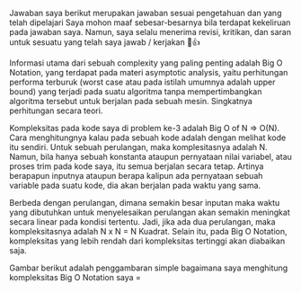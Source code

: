 Jawaban saya berikut merupakan jawaban sesuai pengetahuan dan yang telah dipelajari
Saya mohon maaf sebesar-besarnya bila terdapat kekeliruan pada jawaban saya. Namun, saya selalu menerima revisi,
kritikan, dan saran untuk sesuatu yang telah saya jawab / kerjakan 🙏👍

Informasi utama dari sebuah complexity yang paling penting adalah Big O Notation, yang terdapat pada materi
asymptotic analysis, yaitu perhitungan performa terburuk (worst case atau pada istilah umumnya adalah
upper bound) yang terjadi pada suatu algoritma tanpa mempertimbangkan algoritma tersebut untuk berjalan pada 
sebuah mesin. Singkatnya perhitungan secara teori.

Kompleksitas pada kode saya di problem ke-3 adalah Big O of N => O(N). Cara menghitungnya kalau pada sebuah kode
adalah dengan melihat kode itu sendiri. Untuk sebuah perulangan, maka komplesitasnya adalah N. Namun, bila hanya 
sebuah konstanta ataupun pernyataan nilai variabel, atau proses trim pada kode saya, itu semua berjalan secara
tetap. Artinya berapapun inputnya ataupun berapa kalipun ada pernyataan sebuah variable pada suatu kode, dia
akan berjalan pada waktu yang sama.

Berbeda dengan perulangan, dimana semakin besar inputan maka waktu yang dibutuhkan untuk menyelesaikan perulangan
akan semakin meningkat secara linear pada kondisi tertentu. Jadi, jika ada dua perulangan, maka kompleksitasnya adalah N x N = N Kuadrat.
Selain itu, pada Big O Notation, kompleksitas yang lebih rendah dari kompleksitas tertinggi akan diabaikan saja.

Gambar berikut adalah penggambaran simple bagaimana saya menghitung kompleksitas Big O Notation saya = 